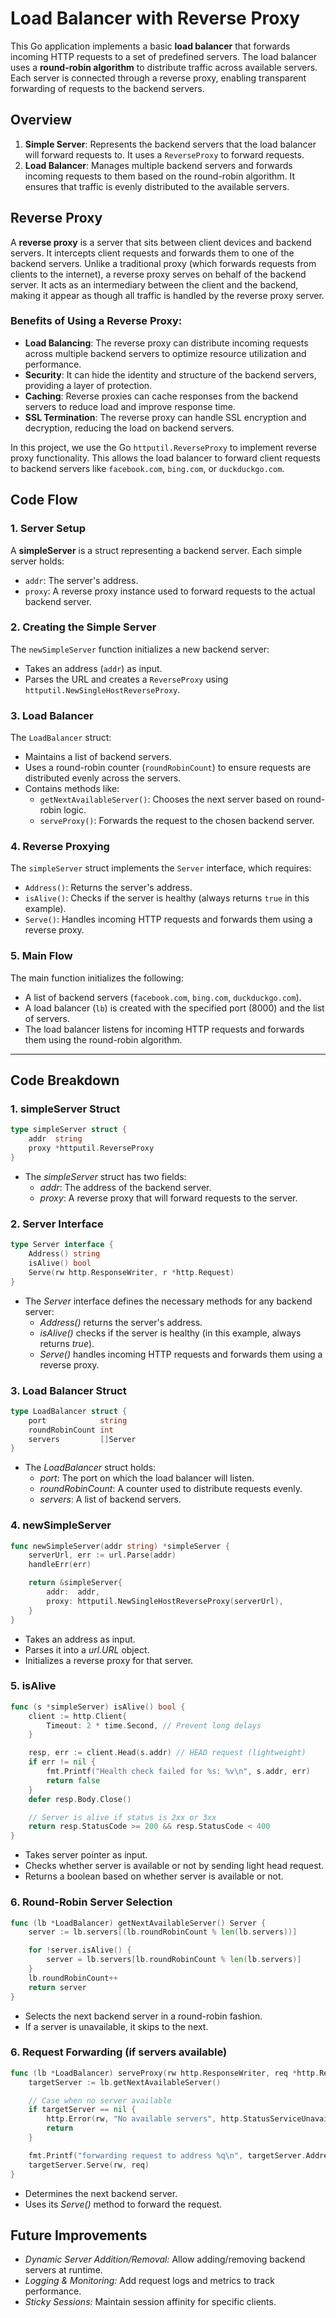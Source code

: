 # Load Balancer with Reverse Proxy

This Go application implements a basic **load balancer** that forwards incoming HTTP requests to a set of predefined servers. The load balancer uses a **round-robin algorithm** to distribute traffic across available servers. Each server is connected through a reverse proxy, enabling transparent forwarding of requests to the backend servers.

## Overview

1. **Simple Server**: Represents the backend servers that the load balancer will forward requests to. It uses a `ReverseProxy` to forward requests.
2. **Load Balancer**: Manages multiple backend servers and forwards incoming requests to them based on the round-robin algorithm. It ensures that traffic is evenly distributed to the available servers.

## Reverse Proxy

A **reverse proxy** is a server that sits between client devices and backend servers. It intercepts client requests and forwards them to one of the backend servers. Unlike a traditional proxy (which forwards requests from clients to the internet), a reverse proxy serves on behalf of the backend server. It acts as an intermediary between the client and the backend, making it appear as though all traffic is handled by the reverse proxy server.

### Benefits of Using a Reverse Proxy:
- **Load Balancing**: The reverse proxy can distribute incoming requests across multiple backend servers to optimize resource utilization and performance.
- **Security**: It can hide the identity and structure of the backend servers, providing a layer of protection.
- **Caching**: Reverse proxies can cache responses from the backend servers to reduce load and improve response time.
- **SSL Termination**: The reverse proxy can handle SSL encryption and decryption, reducing the load on backend servers.
  
In this project, we use the Go `httputil.ReverseProxy` to implement reverse proxy functionality. This allows the load balancer to forward client requests to backend servers like `facebook.com`, `bing.com`, or `duckduckgo.com`.

## Code Flow

### 1. **Server Setup**

A **simpleServer** is a struct representing a backend server. Each simple server holds:
- `addr`: The server's address.
- `proxy`: A reverse proxy instance used to forward requests to the actual backend server.

### 2. **Creating the Simple Server**

The `newSimpleServer` function initializes a new backend server:
- Takes an address (`addr`) as input.
- Parses the URL and creates a `ReverseProxy` using `httputil.NewSingleHostReverseProxy`.

### 3. **Load Balancer**

The `LoadBalancer` struct:
- Maintains a list of backend servers.
- Uses a round-robin counter (`roundRobinCount`) to ensure requests are distributed evenly across the servers.
- Contains methods like:
  - `getNextAvailableServer()`: Chooses the next server based on round-robin logic.
  - `serveProxy()`: Forwards the request to the chosen backend server.

### 4. **Reverse Proxying**

The `simpleServer` struct implements the `Server` interface, which requires:
- `Address()`: Returns the server's address.
- `isAlive()`: Checks if the server is healthy (always returns `true` in this example).
- `Serve()`: Handles incoming HTTP requests and forwards them using a reverse proxy.

### 5. **Main Flow**

The main function initializes the following:
- A list of backend servers (`facebook.com`, `bing.com`, `duckduckgo.com`).
- A load balancer (`lb`) is created with the specified port (8000) and the list of servers.
- The load balancer listens for incoming HTTP requests and forwards them using the round-robin algorithm.

---

## Code Breakdown

### 1. **simpleServer Struct**

```go
type simpleServer struct {
    addr  string
    proxy *httputil.ReverseProxy
}
```

- The *simpleServer* struct has two fields:
    - *addr*: The address of the backend server.
    - *proxy*: A reverse proxy that will forward requests to the server.

### 2. **Server Interface**

```go
type Server interface {
    Address() string
    isAlive() bool
    Serve(rw http.ResponseWriter, r *http.Request)  
}
```

- The *Server* interface defines the necessary methods for any backend server:
    - *Address()* returns the server's address.
    - *isAlive()* checks if the server is healthy (in this example, always returns *true*).
    - *Serve()* handles incoming HTTP requests and forwards them using a reverse proxy.

### 3. **Load Balancer Struct**

```go
type LoadBalancer struct {
    port            string
    roundRobinCount int
    servers         []Server
}
```

- The *LoadBalancer* struct holds:
    - *port*: The port on which the load balancer will listen.
    - *roundRobinCount*: A counter used to distribute requests evenly.
    - *servers*: A list of backend servers.

### 4. **newSimpleServer**

```go
func newSimpleServer(addr string) *simpleServer {
    serverUrl, err := url.Parse(addr)
    handleErr(err)

    return &simpleServer{
        addr:  addr,
        proxy: httputil.NewSingleHostReverseProxy(serverUrl),
    }
}
```

- Takes an address as input.
- Parses it into a *url.URL* object.
- Initializes a reverse proxy for that server.

### 5. **isAlive**

```go
func (s *simpleServer) isAlive() bool {
	client := http.Client{
		Timeout: 2 * time.Second, // Prevent long delays
	}

	resp, err := client.Head(s.addr) // HEAD request (lightweight)
	if err != nil {
		fmt.Printf("Health check failed for %s: %v\n", s.addr, err)
		return false
	}
	defer resp.Body.Close()

	// Server is alive if status is 2xx or 3xx
	return resp.StatusCode >= 200 && resp.StatusCode < 400
}
```

- Takes server pointer as input.
- Checks whether server is available or not by sending light head request.
- Returns a boolean based on whether server is available or not.

### 6. **Round-Robin Server Selection**

```go
func (lb *LoadBalancer) getNextAvailableServer() Server {
    server := lb.servers[(lb.roundRobinCount % len(lb.servers))]

    for !server.isAlive() {
        server = lb.servers[lb.roundRobinCount % len(lb.servers)]
    }
    lb.roundRobinCount++
    return server
}
```

- Selects the next backend server in a round-robin fashion.
- If a server is unavailable, it skips to the next.

### 6. **Request Forwarding (if servers available)**

```go
func (lb *LoadBalancer) serveProxy(rw http.ResponseWriter, req *http.Request) {
    targetServer := lb.getNextAvailableServer()

    // Case when no server available
	if targetServer == nil {
		http.Error(rw, "No available servers", http.StatusServiceUnavailable)
		return
	}

    fmt.Printf("forwarding request to address %q\n", targetServer.Address())
    targetServer.Serve(rw, req)
}
```

- Determines the next backend server.
- Uses its *Serve()* method to forward the request.

## Future Improvements

- *Dynamic Server Addition/Removal:* Allow adding/removing backend servers at runtime.
- *Logging & Monitoring:* Add request logs and metrics to track performance.
- *Sticky Sessions:* Maintain session affinity for specific clients.
